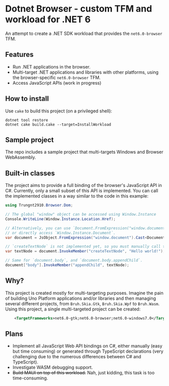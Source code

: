 # Dotnet Browser - custom TFM and workload for .NET 6

An attempt to create a .NET SDK workload that provides the `net6.0-browser` TFM.

## Features
- Run .NET applications in the browser.
- Multi-target .NET applications and libraries with other platforms, using the browser-specific `net6.0-browser` TFM.
- Access JavaScript APIs (work in progress)

## How to install
Use `cake` to build this project (on a privileged shell):

```
dotnet tool restore
dotnet cake build.cake --target=InstallWorkload
```

## Sample project
The repo includes a sample project that multi-targets Windows and Browser WebAssembly.

## Built-in classes
The project aims to provide a full binding of the browser's JavaScript API in C#.
Currently, only a small subset of this API is implemented. You can call the implemented classes in a way similar to the code in this example:

```C#
using Trungnt2910.Browser.Dom;

// The global "window" object can be accessed using Window.Instance 
Console.WriteLine(Window.Instance.Location.Href);

// Alternatively, you can use `Document.FromExpression("window.document")`,
// or directly access `Window.Instance.Document`.
var document = JsObject.FromExpression("window.document").Cast<Document>();

// `createTextNode` is not implemented yet, so you must manually call the function.
var textNode = document.InvokeMember("createTextNode", "Hello world!");

// Same for `document.body`, and `document.body.appendChild`.
document["body"].InvokeMember("appendChild", textNode);
```

## Why?
This project is created mostly for multi-targeting purposes.
Imagine the pain of building Uno Platform applications and/or libraries and then managing several different projects, from `Bruh.Skia.Gtk`, `Bruh.Skia.Wpf` to `Bruh.Wasm`.
Using this project, a single multi-targeted project can be created:

```xml
    <TargetFrameworks>net6.0-gtk;net6.0-browser;net6.0-windows7.0</TargetFrameworks>
```

## Plans
- Implement all JavaScript Web API bindings on C#, either manually (easy but time consuming) or generated through TypeScript declarations (very challenging due to the numerous differences between C# and TypeScript).
- Investigate WASM debugging support.
- ~~Build MAUI on top of this workload.~~ Nah, just kidding, this task is too time-consuming.
